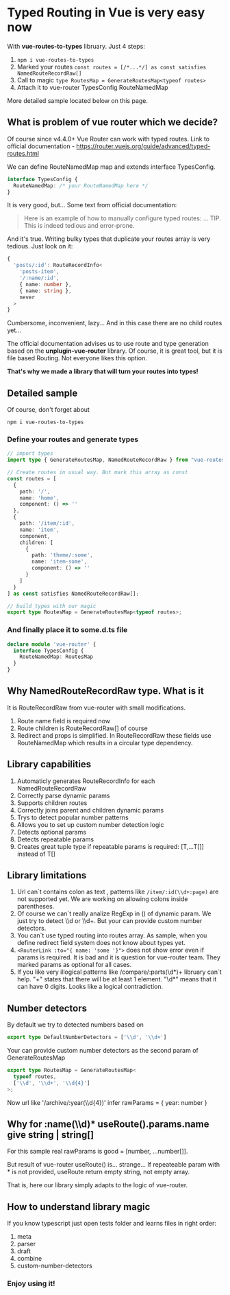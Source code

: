 # Typed Routing in Vue is very easy now

With **vue-routes-to-types** libruary. Just 4 steps:

1. ```npm i vue-routes-to-types```
2. Marked your routes ```const routes = [/*...*/] as const satisfies NamedRouteRecordRaw[]```
3. Call to magic ```type RoutesMap = GenerateRoutesMap<typeof routes>```
4. Attach it to vue-router TypesConfig RouteNamedMap

More detailed sample located below on this page. 

##  What is problem of vue router which we decide?

Of course since v4.4.0+ Vue Router can work with typed routes. Link to official documentation - <https://router.vuejs.org/guide/advanced/typed-routes.html>

We can define RouteNamedMap map and extends interface TypesConfig.

```ts
interface TypesConfig {
  RouteNamedMap: /* your RouteNamedMap here */
}
```

It is very good, but... Some text from official documentation:

> Here is an example of how to manually configure typed routes:
  ... 
> TIP. This is indeed tedious and error-prone.

And it's true. Writing bulky types that duplicate your routes array is very tedious. Just look on it:

```ts
{
  'posts/:id': RouteRecordInfo<
    'posts-item',
    '/:name/:id',
    { name: number },
    { name: string },
    never
  >
}
```

Cumbersome, inconvenient, lazy... And in this case there are no child routes yet...

The official documentation advises us to use route and type generation based on the **unplugin-vue-router** 
library. Of course, it is great tool, but it is file based Routing. Not everyone likes this option.

**That's why we made a library that will turn your routes into types!**

## Detailed sample

Of course, don't forget about
```
npm i vue-routes-to-types
```

### Define your routes and generate types
```ts
// import types
import type { GenerateRoutesMap, NamedRouteRecordRaw } from "vue-routes-to-types";

// Create routes in usual way. But mark this array as const
const routes = [
  {
    path: '/',
    name: 'home',
    component: () => ''
  },
  {
    path: '/item/:id',
    name: 'item',
    component,
    children: [
      {
        path: 'theme/:some',
        name: 'item-some',
        component: () => ''
      }
    ]
  }
] as const satisfies NamedRouteRecordRaw[];

// build types with our magic 
export type RoutesMap = GenerateRoutesMap<typeof routes>; 
```

### And finally place it to some.d.ts file
```ts
declare module 'vue-router' {
  interface TypesConfig {
    RouteNamedMap: RoutesMap
  }
}
```

## Why NamedRouteRecordRaw type. What is it

It is RouteRecordRaw from vue-router with small modifications.

1. Route name field is required now
2. Route children is RouteRecordRaw[] of course
3. Redirect and props is simplified. In RouteRecordRaw these fields use RouteNamedMap which results in a circular type dependency.

## Library capabilities

1. Automaticly generates RouteRecordInfo for each NamedRouteRecordRaw
2. Correctly parse dynamic params
3. Supports children routes
4. Correctly joins parent and children dynamic params
5. Trys to detect popular number patterns
6. Allows you to set up custom number detection logic
7. Detects optional params 
8. Detects repeatable params
9. Creates great tuple type if repeatable params is required: [T,...T[]] instead of T[] 

## Library limitations

1. Url can`t contains colon as text , patterns like ```/item/:id(\\d+:page)``` are not supported yet. We are working on allowing colons inside parentheses.
2. Of course we can`t really analize RegExp in () of dynamic param. We just try to detect \\\d or \\\d+. But your can provide custom number detectors.
3. You can`t use typed routing into routes array. As sample, when you define redirect field system does not know about types yet.
4. ```<RouterLink :to="{ name: 'some '}">``` does not show error even if params is required. It is bad and it is question for vue-router team. They marked params as optional for all cases.
5. If you like very illogical patterns like /compare/:parts(\\d*)+ libruary can`t help. "+" states that there will be at least 1 element. "\\d*" means that it can have 0 digits. Looks like a logical contradiction.

## Number detectors 

By default we try to detected numbers based on 
```ts
export type DefaultNumberDetectors = ['\\d', '\\d+']
```
Your can provide custom number detectors as the second param of GenerateRoutesMap
```ts
export type RoutesMap = GenerateRoutesMap<
  typeof routes,
  ['\\d', '\\d+', '\\d{4}']
>; 
```
Now url like '/archive/:year(\\\d{4})' infer rawParams = { year: number }

## Why for :name(\\\d)* useRoute().params.name give string | string[]

For this sample real rawParams is good = [number, ...number[]]. 

But result of vue-router useRoute() is... strange... If repeateable param with * is not provided, useRoute return empty string, not empty array.

That is, here our library simply adapts to the logic of vue-router.


## How to understand library magic

If you know typescript just open tests folder and learns files in right order:

1. meta
2. parser
3. draft
4. combine
5. custom-number-detectors

### Enjoy using it!